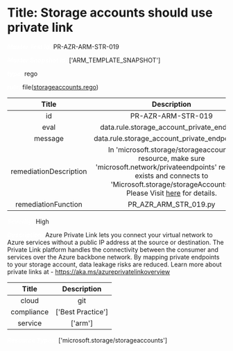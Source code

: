 



# Title: Storage accounts should use private link


***<font color="white">Master Test Id:</font>*** PR-AZR-ARM-STR-019

***<font color="white">Master Snapshot Id:</font>*** ['ARM_TEMPLATE_SNAPSHOT']

***<font color="white">type:</font>*** rego

***<font color="white">rule:</font>*** file([storageaccounts.rego])  
  
  
  
  

|Title|Description|
| :---: | :---: |
|id|PR-AZR-ARM-STR-019|
|eval|data.rule.storage_account_private_endpoint|
|message|data.rule.storage_account_private_endpoint_err|
|remediationDescription|In 'microsoft.storage/storageaccounts' resource, make sure 'microsoft.network/privateendpoints' resource exists and connects to 'Microsoft.storage/storageAccounts'.<br>Please Visit <a href='https://docs.microsoft.com/en-us/azure/templates/microsoft.storage/storageaccounts' target='_blank'>here</a> for details.|
|remediationFunction|PR_AZR_ARM_STR_019.py|


***<font color="white">Severity:</font>*** High

***<font color="white">Description:</font>*** Azure Private Link lets you connect your virtual network to Azure services without a public IP address at the source or destination. The Private Link platform handles the connectivity between the consumer and services over the Azure backbone network. By mapping private endpoints to your storage account, data leakage risks are reduced. Learn more about private links at - https://aka.ms/azureprivatelinkoverview  
  
  

|Title|Description|
| :---: | :---: |
|cloud|git|
|compliance|['Best Practice']|
|service|['arm']|


***<font color="white">Resource Types:</font>*** ['microsoft.storage/storageaccounts']


[storageaccounts.rego]: https://github.com/prancer-io/prancer-compliance-test/tree/master/azure/iac/storageaccounts.rego
